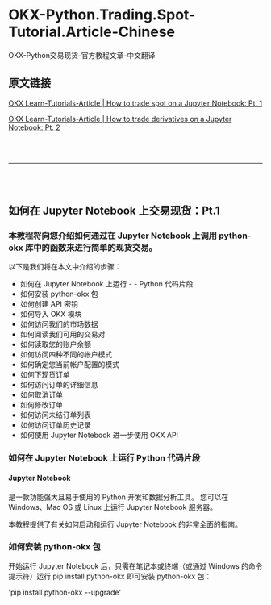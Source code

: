 # OKX-Python.Trading.Spot-Tutorial.Article-Chinese
OKX-Python交易现货-官方教程文章-中文翻译


## 原文链接

[OKX Learn-Tutorials-Article | How to trade spot on a Jupyter Notebook: Pt. 1](https://www.okx.com/learn/spot-trading-with-jupyter-notebook)

[OKX Learn-Tutorials-Article | How to trade derivatives on a Jupyter Notebook: Pt. 2](https://www.okx.com/learn/derivatives-trading-with-jupyter-notebook)

<br>
<br>

---

<br>
<br>

## 如何在 Jupyter Notebook 上交易现货：Pt.1

### 本教程将向您介绍如何通过在 Jupyter Notebook 上调用 python-okx 库中的函数来进行简单的现货交易。

以下是我们将在本文中介绍的步骤：

- 如何在 Jupyter Notebook 上运行 - - Python 代码片段
- 如何安装 python-okx 包
- 如何创建 API 密钥
- 如何导入 OKX 模块
- 如何访问我们的市场数据
- 如何阅读我们可用的交易对
- 如何读取您的账户余额
- 如何访问四种不同的帐户模式
- 如何确定您当前帐户配置的模式
- 如何下现货订单
- 如何访问订单的详细信息
- 如何取消订单
- 如何修改订单
- 如何访问未结订单列表
- 如何访问订单历史记录
- 如何使用 Jupyter Notebook 进一步使用 OKX API

### 如何在 Jupyter Notebook 上运行 Python 代码片段

#### Jupyter Notebook 

是一款功能强大且易于使用的 Python 开发和数据分析工具。 您可以在 Windows、Mac OS 或 Linux 上运行 Jupyter Notebook 服务器。

本教程提供了有关如何启动和运行 Jupyter Notebook 的非常全面的指南。

### 如何安装 python-okx 包
开始运行 Jupyter Notebook 后，只需在笔记本或终端（或通过 Windows 的命令提示符）运行 pip install python-okx 即可安装 python-okx 包：

'pip install python-okx --upgrade'



